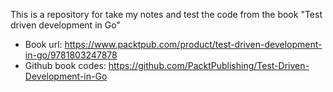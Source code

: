 This is a repository for take my notes and test the code from the book "Test driven development in Go"

-   Book url: https://www.packtpub.com/product/test-driven-development-in-go/9781803247878
-   Github book codes: https://github.com/PacktPublishing/Test-Driven-Development-in-Go
